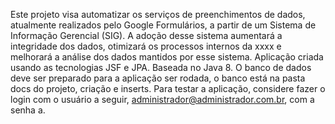 Este projeto visa automatizar os serviços de preenchimentos de dados, atualmente realizados pelo Google Formulários, a partir de um Sistema de Informação Gerencial (SIG).
A adoção desse sistema aumentará a integridade dos dados, otimizará os processos internos da xxxx e melhorará a análise dos dados mantidos por esse sistema.
Aplicação criada usando as tecnologias JSF e JPA. Baseada no Java 8.
O banco de dados deve ser preparado para a aplicação ser rodada, o banco está na pasta docs do projeto, criação e inserts.
Para testar a aplicação, considere fazer o login com o usuário a seguir, administrador@administrador.com.br, com a senha a.


